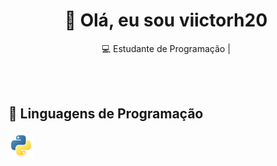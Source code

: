 <h1 align="center">👋 Olá, eu sou viictorh20</h1>

<p align="center">
  💻 Estudante de Programação |
</p><br><br>


## 🚀 Linguagens de Programação
<p align="left"> <a href="https://www.python.org" target="_blank" rel="noreferrer"> <img src="https://raw.githubusercontent.com/devicons/devicon/master/icons/python/python-original.svg" alt="python" width="40" height="40"/> </a> </p>


